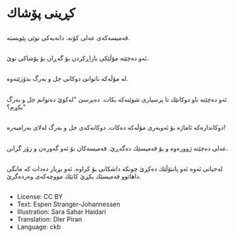 # كڕینی پۆشاك

##
قه‌میسه‌كه‌ی عه‌لی كۆنه‌. دانه‌یه‌كی نوێی پێویسته‌.

##
ئه‌و ده‌چێته‌ مۆڵێكی بازاڕكردن بۆ گه‌ڕان بۆ پۆشاكی نوێ.

##
له‌ مۆڵه‌كه‌ ناتوانێ دوكانی جل و به‌رگ بدۆزێته‌وه‌.

##
ئه‌و ده‌چێته‌ ناو دوكانێك تا پرسیاری شوێنه‌كه‌ بكات. ده‌پرسێ "له‌كوێ ده‌توانم جل و به‌رگ بكڕم؟"

##
دوكانداره‌كه‌ ئاماژه‌ بۆ ئه‌وبه‌ری مۆڵه‌كه‌ ده‌كات. دوكانه‌كه‌ی جل و به‌رگ له‌لای به‌رامبه‌ره‌!

##
عه‌لی ده‌چێته‌ ژووره‌وه‌ و بۆ قه‌میسێك ده‌گه‌ڕێ. قه‌میسه‌كان بۆ ئه‌و گه‌وره‌ن و زۆر گرانن.

##
له‌جیاتی ئه‌وه‌ ئه‌و پانتۆڵێك ده‌كڕێ چونكه‌ داشكانی بۆ كراوه‌. ئه‌و بڕیار ده‌دات كه‌ مانگی داهاتوو قه‌میسێك بكڕێ كاتێك مووچه‌كه‌ی وه‌رده‌گرێ.

##
* License: CC BY
* Text: Espen Stranger-Johannessen
* Illustration: Sara Sahar Haidari
* Translation: Dler Piran
* Language: ckb
